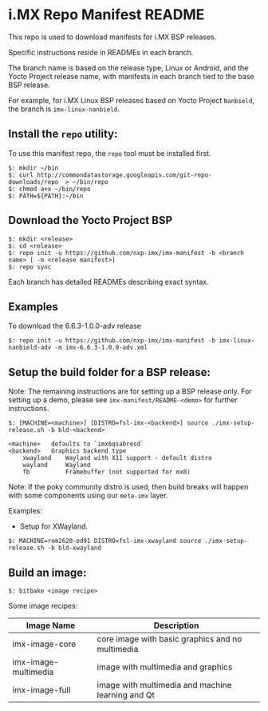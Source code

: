 i.MX Repo Manifest README
=========================

This repo is used to download manifests for i.MX BSP releases.

Specific instructions reside in READMEs in each branch.

The branch name is based on the release type, Linux or Android, and the Yocto Project release name, with manifests in each branch tied to the base BSP release.

For example, for i.MX Linux BSP releases based on Yocto Project `Nanbield`, the branch is `imx-linux-nanbield`.

Install the `repo` utility:
---------------------------

To use this manifest repo, the `repo` tool must be installed first.

```
$: mkdir ~/bin
$: curl http://commondatastorage.googleapis.com/git-repo-downloads/repo  > ~/bin/repo
$: chmod a+x ~/bin/repo
$: PATH=${PATH}:~/bin
```

Download the Yocto Project BSP
------------------------------

```
$: mkdir <release>
$: cd <release>
$: repo init -u https://github.com/nxp-imx/imx-manifest -b <branch name> [ -m <release manifest>]
$: repo sync
```

Each branch has detailed READMEs describing exact syntax.

Examples
--------

To download the 6.6.3-1.0.0-adv release
```
$: repo init -u https://github.com/nxp-imx/imx-manifest -b imx-linux-nanbield-adv -m imx-6.6.3-1.0.0-adv.xml
```

Setup the build folder for a BSP release:
-----------------------------------------

Note: The remaining instructions are for setting up a BSP release only. For setting
up a demo, please see `imx-manifest/README-<demo>` for further instructions.

```
$: [MACHINE=<machine>] [DISTRO=fsl-imx-<backend>] source ./imx-setup-release.sh -b bld-<backend>

<machine>   defaults to `imx6qsabresd`
<backend>   Graphics backend type
    xwayland    Wayland with X11 support - default distro
    wayland     Wayland
    fb          Framebuffer (not supported for mx8)
```

Note: If the poky community distro is used, then build breaks will happen with some
components using our `meta-imx` layer.

Examples:
- Setup for XWayland.
```
$: MACHINE=rom2620-ed91 DISTRO=fsl-imx-xwayland source ./imx-setup-release.sh -b bld-xwayland
```

Build an image:
---------------

```
$: bitbake <image recipe>
```

Some image recipes:

Image Name           | Description
---------------------|---------------------------------------------------
imx-image-core       | core image with basic graphics and no multimedia
imx-image-multimedia | image with multimedia and graphics
imx-image-full       | image with multimedia and machine learning and Qt
